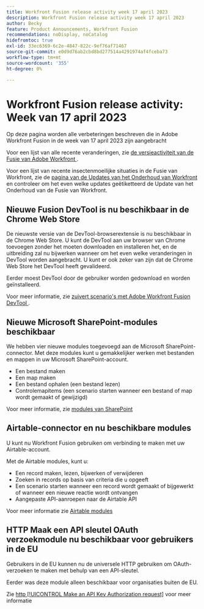 ```yaml
---
title: Workfront Fusion release activity week 17 april 2023
description: Workfront Fusion release activity week 17 april 2023
author: Becky
feature: Product Announcements, Workfront Fusion
recommendations: noDisplay, noCatalog
hidefromtoc: true
exl-id: 33ec6369-6c2e-4847-822c-9ef76af71467
source-git-commit: e0d9d76ab2cbd8bd277514a4291974af4fceba73
workflow-type: tm+mt
source-wordcount: '355'
ht-degree: 0%

---
```


# Workfront Fusion release activity: Week van 17 april 2023

Op deze pagina worden alle verbeteringen beschreven die in Adobe Workfront Fusion in de week van 17 april 2023 zijn aangebracht

Voor een lijst van alle recente veranderingen, zie [ de versieactiviteit van de Fusie van Adobe Workfront ](/help/workfront-fusion/fusion-product-releases/fusion-release-activity.md).

Voor een lijst van recente insectenmoeilijke situaties in de Fusie van Workfront, zie de [ pagina van de Updates van het Onderhoud van Workfront ](https://experienceleague.adobe.com/docs/workfront-known-issues/releases/current-updates.html?lang=nl-NL) en controleer om het even welke updates geëtiketteerd de Update van het Onderhoud van de Fusie van Workfront.

## Nieuwe Fusion DevTool is nu beschikbaar in de Chrome Web Store

De nieuwste versie van de DevTool-browserextensie is nu beschikbaar in de Chrome Web Store. U kunt de DevTool aan uw browser van Chrome toevoegen zonder het moeten downloaden en installeren het, en de uitbreiding zal nu bijwerken wanneer om het even welke veranderingen in DevTool worden aangebracht. U kunt er ook zeker van zijn dat de Chrome Web Store het DevTool heeft gevalideerd.

Eerder moest DevTool door de gebruiker worden gedownload en worden geïnstalleerd.

Voor meer informatie, zie [ zuivert scenario&#39;s met Adobe Workfront Fusion DevTool ](/help/workfront-fusion/manage-scenarios/debug-a-scenario.md).

## Nieuwe Microsoft SharePoint-modules beschikbaar

We hebben vier nieuwe modules toegevoegd aan de Microsoft SharePoint-connector. Met deze modules kunt u gemakkelijker werken met bestanden en mappen in uw Microsoft SharePoint-account.

* Een bestand maken
* Een map maken
* Een bestand ophalen (een bestand lezen)
* Controlemapitems (een scenario starten wanneer een bestand of map wordt gemaakt of gewijzigd)

Voor meer informatie, zie [ modules van SharePoint ](/help/workfront-fusion/references/apps-and-modules/third-party-connectors/sharepoint-modules.md)

## Airtable-connector en nu beschikbare modules

U kunt nu Workfront Fusion gebruiken om verbinding te maken met uw Airtable-account.

Met de Airtable modules, kunt u:

* Een record maken, lezen, bijwerken of verwijderen
* Zoeken in records op basis van criteria die u opgeeft
* Een scenario starten wanneer een record wordt gemaakt of bijgewerkt of wanneer een nieuwe reactie wordt ontvangen
* Aangepaste API-aanroepen naar de Airtable API

Voor meer informatie zie [ Airtable modules ](/help/workfront-fusion/references/apps-and-modules/third-party-connectors/airtable-modules.md)

## HTTP Maak een API sleutel OAuth verzoekmodule nu beschikbaar voor gebruikers in de EU

Gebruikers in de EU kunnen nu de universele HTTP gebruiken om OAuth-verzoeken te maken met behulp van een API-sleutel.

Eerder was deze module alleen beschikbaar voor organisaties buiten de EU.

Zie [ http [!UICONTROL Make an API Key Authorization request]](/help/workfront-fusion/references/apps-and-modules/universal-connectors/http-module-make-an-api-key-auth-request.md) voor meer informatie
